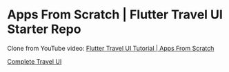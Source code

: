# Apps From Scratch | Flutter Travel UI Starter Repo

Clone from YouTube video: [Flutter Travel UI Tutorial | Apps From Scratch](https://youtu.be/CSa6Ocyog4U)

[Complete Travel UI](https://github.com/MarcusNg/flutter_travel_ui)
